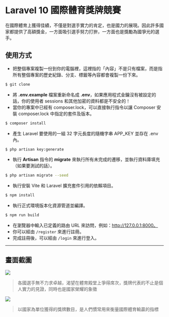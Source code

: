 # Laravel 10 國際體育獎牌競賽

在國際體育上獲得佳績，不僅是對選手實力的肯定，也是國力的展現。因此許多國家都提供了高額獎金，一方面吸引選手努力打拚，一方面也是獎勵為國爭光的選手。

## 使用方式
- 把整個專案複製一份到你的電腦裡，這裡指的「內容」不是只有檔案，而是指所有整個專案的歷史紀錄、分支、標籤等內容都會複製一份下來。
```sh
$ git clone
```
- 將 __.env.example__ 檔案重新命名成 __.env__，如果應用程式金鑰沒有被設定的話，你的使用者 sessions 和其他加密的資料都是不安全的！
- 當你的專案中已經有 composer.lock，可以直接執行指令以讓 Composer 安裝 composer.lock 中指定的套件及版本。
```sh
$ composer install
```
- 產生 Laravel 要使用的一組 32 字元長度的隨機字串 APP_KEY 並存在 .env 內。
```sh
$ php artisan key:generate
```
- 執行 __Artisan__ 指令的 __migrate__ 來執行所有未完成的遷移，並執行資料庫填充（如果要測試的話）。
```sh
$ php artisan migrate --seed
```
- 執行安裝 Vite 和 Laravel 擴充套件引用的依賴項目。
```sh
$ npm install
```
- 執行正式環境版本化資源管道並編譯。
```sh
$ npm run build
```
- 在瀏覽器中輸入已定義的路由 URL 來訪問，例如：http://127.0.0.1:8000。
- 你可以經由 `/register` 來進行註冊。
- 完成註冊後，可以經由 `/login` 來進行登入。

----

## 畫面截圖
![](https://i.imgur.com/oaKrbmy.png)
> 各國選手無不力求卓越，渴望在體育殿堂上爭得席次，獎牌代表的不止是個人實力的見證，同時也是國家榮耀的象徵

![](https://i.imgur.com/Ricad6L.png)
> 以國家為單位獲得的獎牌數目，是人們慣常用來衡量國際體育輸贏的指標